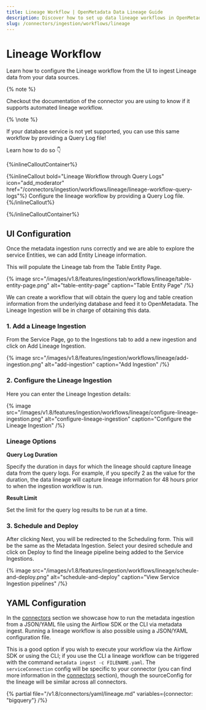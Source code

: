 ```yaml
---
title: Lineage Workflow | OpenMetadata Data Lineage Guide
description: Discover how to set up data lineage workflows in OpenMetadata. Learn to track data flow, configure connectors, and visualize dependencies across your data pipeline.
slug: /connectors/ingestion/workflows/lineage
---
```


# Lineage Workflow

Learn how to configure the Lineage workflow from the UI to ingest Lineage data from your data sources.

{% note %}

Checkout the documentation of the connector you are using to know if it supports automated lineage workflow.

{% \note %}

If your database service is not yet supported, you can use this same workflow by providing a Query Log file!

Learn how to do so 👇

{%inlineCalloutContainer%}

{%inlineCallout
  bold="Lineage Workflow through Query Logs"
  icon="add_moderator"
  href="/connectors/ingestion/workflows/lineage/lineage-workflow-query-logs"%}
Configure the lineage workflow by providing a Query Log file.
{%/inlineCallout%}

{%/inlineCalloutContainer%}

## UI Configuration

Once the metadata ingestion runs correctly and we are able to explore the service Entities, we can add Entity Lineage information.

This will populate the Lineage tab from the Table Entity Page.

{% image
  src="/images/v1.8/features/ingestion/workflows/lineage/table-entity-page.png"
  alt="table-entity-page"
  caption="Table Entity Page"
 /%}


We can create a workflow that will obtain the query log and table creation information from the underlying database and feed it to OpenMetadata. The Lineage Ingestion will be in charge of obtaining this data.

### 1. Add a Lineage Ingestion

From the Service Page, go to the Ingestions tab to add a new ingestion and click on Add Lineage Ingestion.

{% image
  src="/images/v1.8/features/ingestion/workflows/lineage/add-ingestion.png"
  alt="add-ingestion"
  caption="Add Ingestion"
 /%}

### 2. Configure the Lineage Ingestion

Here you can enter the Lineage Ingestion details:

{% image
  src="/images/v1.8/features/ingestion/workflows/lineage/configure-lineage-ingestion.png"
  alt="configure-lineage-ingestion"
  caption="Configure the Lineage Ingestion"
 /%}

### Lineage Options

**Query Log Duration**

Specify the duration in days for which the lineage should capture lineage data from the query logs. For example, if you specify 2 as the value for the duration, the data lineage will capture lineage information for 48 hours prior to when the ingestion workflow is run.

**Result Limit**

Set the limit for the query log results to be run at a time.


### 3. Schedule and Deploy

After clicking Next, you will be redirected to the Scheduling form. This will be the same as the Metadata Ingestion. Select your desired schedule and click on Deploy to find the lineage pipeline being added to the Service Ingestions.

{% image
  src="/images/v1.8/features/ingestion/workflows/lineage/scheule-and-deploy.png"
  alt="schedule-and-deploy"
  caption="View Service Ingestion pipelines"
 /%}

## YAML Configuration

In the [connectors](/connectors) section we showcase how to run the metadata ingestion from a JSON/YAML file using the Airflow SDK or the CLI via metadata ingest. Running a lineage workflow is also possible using a JSON/YAML configuration file.

This is a good option if you wish to execute your workflow via the Airflow SDK or using the CLI; if you use the CLI a lineage workflow can be triggered with the command `metadata ingest -c FILENAME.yaml`. The `serviceConnection` config will be specific to your connector (you can find more information in the [connectors](/connectors) section), though the sourceConfig for the lineage will be similar across all connectors.

{% partial file="/v1.8/connectors/yaml/lineage.md" variables={connector: "bigquery"} /%}
